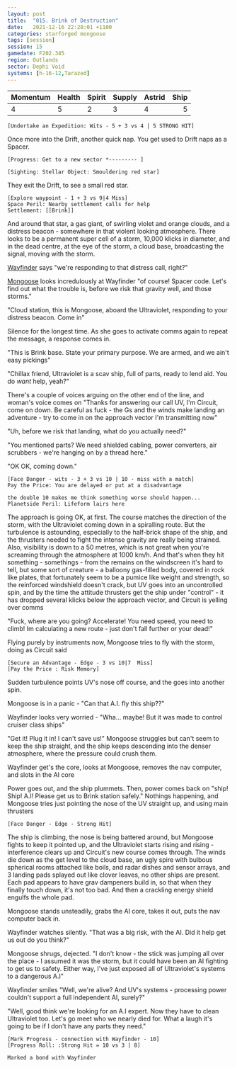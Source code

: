 ```yaml
---
layout: post
title:  "015. Brink of Destruction"
date:   2021-12-16 22:28:01 +1100
categories: starforged mongoose
tags: [session]
session: 15
gamedate: F202.345
region: Outlands
sector: Dephi Void
systems: [h-16-12,Tarazed]
---
```


Momentum | Health | Spirit | Supply | Astrid | Ship
:--------|--------|--------|--------|--------|-----:
4 | 5 | 2 | 3 | 4 | 5

`[Undertake an Expedition: Wits - 5 + 3 vs 4 | 5 STRONG HIT]`

Once more into the Drift, another quick nap. You get used to Drift naps as a Spacer.

`[Progress: Get to a new sector *--------- ]`

`[Sighting: Stellar Object: Smouldering red star]`

They exit the Drift, to see a small red star.

```
[Explore waypoint - 1 + 3 vs 9|4 Miss]
Space Peril: Nearby settlement calls for help
Settlement: [[Brink]]
```

And around that star, a gas giant, of swirling violet and orange clouds, and a distress beacon - somewhere in that violent looking atmosphere. There looks to be a permanent super cell of a storm, 10,000 klicks in diameter, and in the dead centre, at the eye of the storm, a cloud base, broadcasting the signal, moving with the storm.

[Wayfinder](/npcs/wayfinder) says "we're responding to that distress call, right?"

[Mongoose](/mongoose) looks incredulously at Wayfinder "of course! Spacer code. Let's find out what the trouble is, before we risk that gravity well, and those storms."

"Cloud station, this is Mongoose, aboard the Ultraviolet, responding to your distress beacon. Come in"

Silence for the longest time. As she goes to activate comms again to repeat the message, a response comes in.

"This is Brink base. State your primary purpose. We are armed, and we ain't easy pickings"

"Chillax friend, Ultraviolet is a scav ship, full of parts, ready to lend aid. You do _want_ help, yeah?"

There's a couple of voices arguing on the other end of the line, and woman's voice comes on "Thanks for answering our call UV, I'm Circuit, come on down. Be careful as fuck - the Gs and the winds make landing an adventure - try to come in on the approach vector I'm transmitting now"

"Uh, before we risk that landing, what do you actually need?"

"You mentioned parts? We need shielded cabling, power converters, air scrubbers - we're hanging on by a thread here."

"OK OK, coming down."

```
[Face Danger - wits - 3 + 3 vs 10 | 10 - miss with a match]
Pay the Price: You are delayed or put at a disadvantage

the double 10 makes me think something worse should happen...
Planetside Peril: Lifeform lairs here
```

The approach is going OK, at first. The course matches the direction of the storm, with the Ultraviolet coming down in a spiralling route. But the turbulence is astounding, especially to the half-brick shape of the ship, and the thrusters needed to fight the intense gravity are really being strained. Also, visibility is down to a 50 metres, which is not great when you're screaming through the atmosphere at 1000 km/h. And that's when they hit something - somethings - from the remains on the windscreen it's hard to tell, but some sort of creature - a balloony gas-filled body, covered in rock like plates, that fortunately seem to be a pumice like weight and strength, so the reinforced windshield doesn't crack, but UV goes into an uncontrolled spin, and by the time the attitude thrusters get the ship under "control" - it has dropped several klicks below the approach vector, and Circuit is yelling over comms

"Fuck, where are you going? Accelerate! You need speed, you need to climb! Im calculating a new route - just don't fall further or your dead!"

Flying purely by instruments now, Mongoose tries to fly with the storm, doing as Circuit said

```
[Secure an Advantage - Edge - 3 vs 10|7  Miss]
[Pay the Price : Risk Memory]
```

Sudden turbulence points UV's nose off course, and the goes into another spin.

Mongoose is in a panic - "Can that A.I. fly this ship??"

Wayfinder looks very worried - "Wha... maybe! But it was made to control cruiser class ships"

"Get it! Plug it in! I can't save us!" Mongoose struggles but can't seem to keep the ship straight, and the ship keeps descending into the denser atmosphere, where the pressure could crush them.

Wayfinder get's the core, looks at Mongoose, removes the nav computer, and slots in the AI core

Power goes out, and the ship plummets. Then, power comes back on "ship! Ship! A.I! Please get us to Brink station safely." Nothings happening, and Mongoose tries just pointing the nose of the UV straight up, and using main thrusters

`[Face Danger - Edge - Strong Hit]`

The ship is climbing, the nose is being battered around, but Mongoose fights to keep it pointed up, and the Ultraviolet starts rising and rising - interference clears up and Circuit's new course comes through. The winds die down as the get level to the cloud base, an ugly spire with bulbous spherical rooms attached like boils, and radar dishes and sensor arrays, and 3 landing pads splayed out like clover leaves, no other ships are present.  Each pad appears to have grav dampeners build in, so that when they finally touch down, it's not too bad. And then a crackling energy shield engulfs the whole pad.

Mongoose stands unsteadily, grabs the AI core, takes it out, puts the nav computer back in.

Wayfinder watches silently. "That was a big risk, with the AI. Did it help get us out do you think?"

Mongoose shrugs, dejected. "I don't know - the stick was jumping all over the place - I assumed it was the storm, but it could have been an AI fighting to get us to safety. Either way, I've just exposed all of Ultraviolet's systems to a dangerous A.I"

Wayfinder smiles "Well, we're alive? And UV's systems - processing power couldn't support a full independent AI, surely?"

"Well, good think we're looking for an A.I expert. Now they have to clean Ultraviolet too. Let's go meet who we nearly died for. What a laugh it's going to be if I don't have any parts they need."

```
[Mark Progress - connection with Wayfinder - 10]
[Progress Roll: :Strong Hit = 10 vs 3 | 8]

Marked a bond with Wayfinder
```



